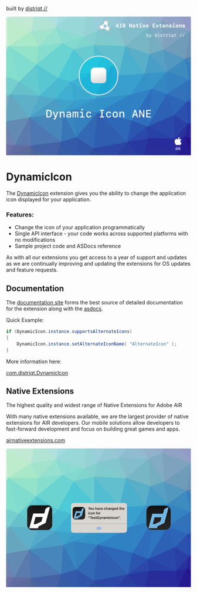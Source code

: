 built by [distriqt //](https://airnativeextensions.com) 

![](images/hero.png)


# DynamicIcon

The [DynamicIcon](https://airnativeextensions.com/extension/com.distriqt.DynamicIcon) extension 
gives you the ability to change the application icon displayed for your application.


### Features:

- Change the icon of your application programmatically
- Single API interface - your code works across supported platforms with no modifications
- Sample project code and ASDocs reference


As with all our extensions you get access to a year of support and updates as we are 
continually improving and updating the extensions for OS updates and feature requests.


## Documentation

The [documentation site](https://docs.airnativeextensions.com/docs/dynamicicon) forms the best source of detailed documentation for the extension along with the [asdocs](https://docs.airnativeextensions.com/asdocs/dynamicicon). 


Quick Example: 

```actionscript
if (DynamicIcon.instance.supportsAlternateIcons)
{
    DynamicIcon.instance.setAlternateIconName( "AlternateIcon" );
}
```

More information here: 

[com.distriqt.DynamicIcon](https://airnativeextensions.com/extension/com.distriqt.DynamicIcon)


## Native Extensions

The highest quality and widest range of Native Extensions for Adobe AIR

With many native extensions available, we are the largest provider of native extensions for AIR developers. Our mobile solutions allow developers to fast-forward development and focus on building great games and apps.

[airnativeextensions.com](https://airnativeextensions.com/)



![](images/promo.png)



